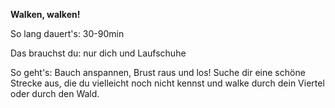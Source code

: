 **Walken, walken!**

So lang dauert's: 30-90min

Das brauchst du: nur dich und Laufschuhe

So geht's: Bauch anspannen, Brust raus und los! Suche dir eine schöne Strecke aus, die du vielleicht noch nicht kennst und walke durch dein Viertel oder durch den Wald.
